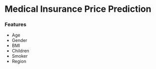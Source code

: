 # Medical Insurance Price Prediction


### Features
* Age
* Gender
* BMI
* Children
* Smoker
* Region